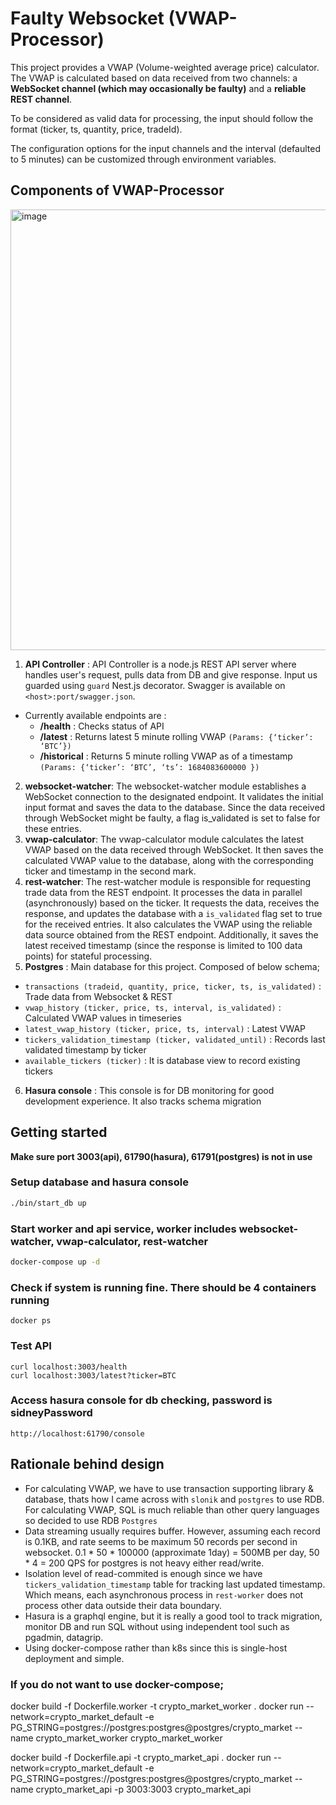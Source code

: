 
# Faulty Websocket (VWAP-Processor)

 This project provides a VWAP (Volume-weighted average price) calculator. The VWAP is calculated based on data received from two channels: a **WebSocket channel (which may occasionally be faulty)** and a **reliable REST channel**. 
 
 To be considered as valid data for processing, the input should follow the format (ticker, ts, quantity, price, tradeId). 
 
 The configuration options for the input channels and the interval (defaulted to 5 minutes) can be customized through environment variables.


## Components of VWAP-Processor

<img width="705" alt="image" src="https://github.com/hyossid/crypto-vwap/assets/34973707/4b967959-dc32-4853-a4c4-94fe292ea5cc">




1. **API Controller** : API Controller is a node.js REST API server where handles user's request, pulls data from DB and give response. Input us guarded using `guard` Nest.js decorator. Swagger is available on `<host>:port/swagger.json`. 
  - Currently available endpoints are :
    - **/health** : Checks status of API 
    - **/latest** : Returns latest 5 minute rolling VWAP `(Params: {‘ticker’: ‘BTC’})`
    - **/historical** : Returns 5 minute rolling VWAP as of a timestamp `(Params: {‘ticker’: ‘BTC’, ‘ts’: 1684083600000 })`

2. **websocket-watcher**: The websocket-watcher module establishes a WebSocket connection to the designated endpoint. It validates the initial input format and saves the data to the database. Since the data received through WebSocket might be faulty, a flag is_validated is set to false for these entries.
3. **vwap-calculator**: The vwap-calculator module calculates the latest VWAP based on the data received through WebSocket. It then saves the calculated VWAP value to the database, along with the corresponding ticker and timestamp in the second mark.
4. **rest-watcher**: The rest-watcher module is responsible for requesting trade data from the REST endpoint. It processes the data in parallel (asynchronously) based on the ticker. It requests the data, receives the response, and updates the database with a `is_validated` flag set to true for the received entries. It also calculates the VWAP using the reliable data source obtained from the REST endpoint. Additionally, it saves the latest received timestamp (since the response is limited to 100 data points) for stateful processing.
5. **Postgres** : Main database for this project. Composed of below schema;
  - `transactions (tradeid, quantity, price, ticker, ts, is_validated)` : Trade data from Websocket & REST
  - `vwap_history (ticker, price, ts, interval, is_validated)` : Calculated VWAP values in timeseries
  - `latest_vwap_history (ticker, price, ts, interval)` : Latest VWAP 
  - `tickers_validation_timestamp (ticker, validated_until)` : Records last validated timestamp by ticker
  - `available_tickers (ticker)` : It is database view to record existing tickers  
6. **Hasura console** : This console is for DB monitoring for good development experience. It also tracks schema migration


## Getting started

**Make sure port 3003(api), 61790(hasura), 61791(postgres) is not in use**

### Setup database and hasura console

```bash
./bin/start_db up
```

### Start worker and api service, worker includes websocket-watcher, vwap-calculator, rest-watcher

```bash
docker-compose up -d
```

### Check if system is running fine. There should be 4 containers running

```
docker ps 
```

### Test API

```
curl localhost:3003/health 
curl localhost:3003/latest?ticker=BTC
```

### Access hasura console for db checking, **password is sidneyPassword**

```
http://localhost:61790/console 
```


## **Rationale behind design**
- For calculating VWAP, we have to use transaction supporting library & database, thats how I came across with `slonik` and `postgres` to use RDB. For calculating VWAP, SQL is much reliable than other query languages so decided to use RDB `Postgres`
- Data streaming usually requires buffer. However, assuming each record is 0.1KB, and rate seems to be maximum 50 records per second in websocket. 0.1 * 50 * 100000 (approximate 1day) = 500MB per day, 50 * 4 = 200 QPS for postgres is not heavy either read/write. 
- Isolation level of read-commited is enough since we have `tickers_validation_timestamp` table for tracking last updated timestamp. Which means, each asynchronous process in `rest-worker` does not process other data outside their data boundary. 
- Hasura is a graphql engine, but it is really a good tool to track migration, monitor DB and run SQL without using independent tool such as pgadmin, datagrip.
- Using docker-compose rather than k8s since this is single-host deployment and simple. 


### If you do not want to use docker-compose;

docker build -f Dockerfile.worker -t crypto_market_worker . 
docker run --network=crypto_market_default -e PG_STRING=postgres://postgres:postgres@postgres/crypto_market --name crypto_market_worker crypto_market_worker


docker build -f Dockerfile.api -t crypto_market_api .
docker run --network=crypto_market_default -e PG_STRING=postgres://postgres:postgres@postgres/crypto_market --name crypto_market_api -p 3003:3003 crypto_market_api





